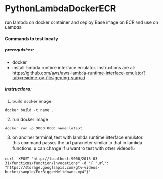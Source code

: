 # PythonLambdaDockerECR
run lambda on docker container and deploy Base image on ECR and use on Lambda 


#### Commands to test locally
##### prerequisites:
- docker
- install lambda runtime interface emulator. instructions are at:  
   https://github.com/aws/aws-lambda-runtime-interface-emulator?tab=readme-ov-file#getting-started  
##### instructions:
1. build docker image
```
docker build -t name .
```
2. run docker image
```
docker run -p 9000:8080 name:latest
```
3. on another terminal, test with lambda runtime interface emulator.  
   this command passes the url parameter similar to that in lambda functions. u can change if u want to test with other videos👍
```
curl -XPOST "http://localhost:9000/2015-03-31/functions/function/invocations" -d '{ "url": "https://storage.googleapis.com/gtv-videos-bucket/sample/ForBiggerMeltdowns.mp4"}'

```
